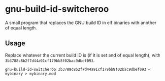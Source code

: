 gnu-build-id-switcheroo
=======================

A small program that replaces the GNU build ID in elf binaries with another of
equal length.

Usage
-----

Replace whatever the current build ID is (if it is set and of equal length),
with `3b3788c8b2f7d44a91cf179bb8f02bac9dbef093`.

    gnu-build-id-switcheroo 3b3788c8b2f7d44a91cf179bb8f02bac9dbef093 < mybinary > mybinary.mod
